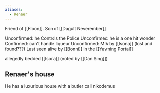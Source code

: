 ```yaml
---
aliases:
  - Renaer
---
```


Friend of [[Floon]].
Son of [[Dagult Neverember]]

Unconfirmed: he Controls the Police
Unconfirmed: he is a one hit wonder
Confirmed: can't handle liqueur
Unconfirmed: MIA by [[Isona]] (lost and found???)
Last seen alive by [[Bonni]] in the [[Yawning Portal]]

allegedly bedded [[Isona]] (noted by [[Dan Sing]])

## Renaer's house

He has a luxurious house with a butler call nikodemus
